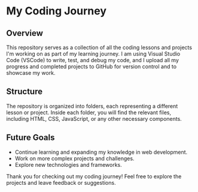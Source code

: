 # My Coding Journey

## Overview

This repository serves as a collection of all the coding lessons and projects I'm working on as part of my learning journey. I am using Visual Studio Code (VSCode) to write, test, and debug my code, and I upload all my progress and completed projects to GitHub for version control and to showcase my work.

## Structure

The repository is organized into folders, each representing a different lesson or project. Inside each folder, you will find the relevant files, including HTML, CSS, JavaScript, or any other necessary components.

## Future Goals

- Continue learning and expanding my knowledge in web development.
- Work on more complex projects and challenges.
- Explore new technologies and frameworks.

Thank you for checking out my coding journey! Feel free to explore the projects and leave feedback or suggestions.